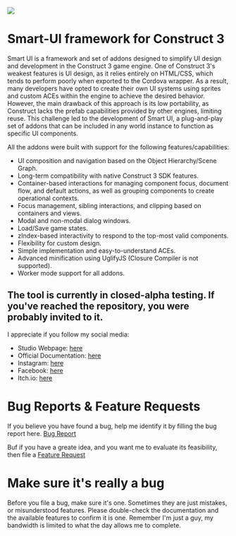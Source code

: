 ![](https://smartui-docs.pixelperfectstudio.mx/~gitbook/image?url=https%3A%2F%2F3242409510-files.gitbook.io%2F%7E%2Ffiles%2Fv0%2Fb%2Fgitbook-x-prod.appspot.com%2Fo%2Fspaces%252F9bZkqK9vYvPkvVDUO4Tp%252Fuploads%252FhxbWzJ991jmXRY2rrLVo%252Fg598.png%3Falt%3Dmedia%26token%3D34217b79-92ad-4681-aff1-57b0553f9c3f&width=768&dpr=2&quality=100&sign=77d9ba18&sv=1)
# Smart-UI framework for Construct 3
Smart UI is a framework and set of addons designed to simplify UI design and development in the Construct 3 game engine. One of Construct 3's weakest features is UI design, as it relies entirely on HTML/CSS, which tends to perform poorly when exported to the Cordova wrapper. As a result, many developers have opted to create their own UI systems using sprites and custom ACEs within the engine to achieve the desired behavior. However, the main drawback of this approach is its low portability, as Construct lacks the prefab capabilities provided by other engines, limiting reuse. This challenge led to the development of Smart UI, a plug-and-play set of addons that can be included in any world instance to function as specific UI components.

All the addons were built with support for the following features/capabilities:

- UI composition and navigation based on the Object Hierarchy/Scene Graph.
- Long-term compatibility with native Construct 3 SDK features.
- Container-based interactions for managing component focus, document flow, and default actions, as well as grouping components to create operational contexts.
- Focus management, sibling interactions, and clipping based on containers and views.
- Modal and non-modal dialog windows.
- Load/Save game states.
- zIndex-based interactivity to respond to the top-most valid components.
- Flexibility for custom design.
- Simple implementation and easy-to-understand ACEs.
- Advanced minification using UglifyJS (Closure Compiler is not supported).
- Worker mode support for all addons. 

## The tool is currently in closed-alpha testing. If you've reached the repository, you were probably invited to it.

I appreciate if you follow my social media:
- Studio Webpage: [here](https://www.pixelperfectstudio.mx/)
- Official Documentation: [here](https://smartui-docs.pixelperfectstudio.mx/)
- Instagram: [here](https://www.instagram.com/ppstudiomonterrey)
- Facebook: [here](https://www.facebook.com/PPStudioMonterrey/)
- Itch.io: [here](https://ppstudiomty.itch.io/)

# Bug Reports & Feature Requests
If you believe you have found a bug, help me identify it by filling the bug report here. [Bug Report](https://github.com/sotano42/Smart-UI/issues/new?assignees=&labels=&projects=&template=bug_report.md&title=)

Buf if you have a greate idea, and you want me to evaluate its feasibility, then file a [Feature Request](https://github.com/sotano42/Smart-UI/issues/new?assignees=&labels=&projects=&template=feature_request.md&title=)

# Make sure it's really a bug
Before you file a bug, make sure it's one. Sometimes they are just mistakes, or misunderstood features. Please double-check the documentation and the available features to confirm it is one. 
Remember I'm just a guy, my bandwidth is limited to what the day allows me to complete.
